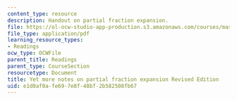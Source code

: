 ```yaml
---
content_type: resource
description: Handout on partial fraction expansion.
file: https://ol-ocw-studio-app-production.s3.amazonaws.com/courses/mas-160-signals-systems-and-information-for-media-technology-fall-2007/e1d0af0afe697e8f48bf2b582508fb67_1121_partial_fra.pdf
file_type: application/pdf
learning_resource_types:
- Readings
ocw_type: OCWFile
parent_title: Readings
parent_type: CourseSection
resourcetype: Document
title: Yet more notes on partial fraction expansion Revised Edition
uid: e1d0af0a-fe69-7e8f-48bf-2b582508fb67
---
```


